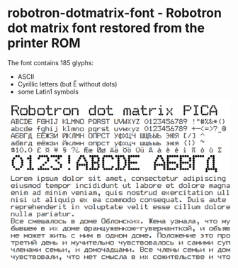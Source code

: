 # robotron-dotmatrix-font - Robotron dot matrix font restored from the printer ROM

The font contains 185 glyphs:
 - ASCII
 - Cyrillic letters (but Ё without dots)
 - some Latin1 symbols

![](https://github.com/nzeemin/robotron-dotmatrix-font/blob/master/test-woff.png)

